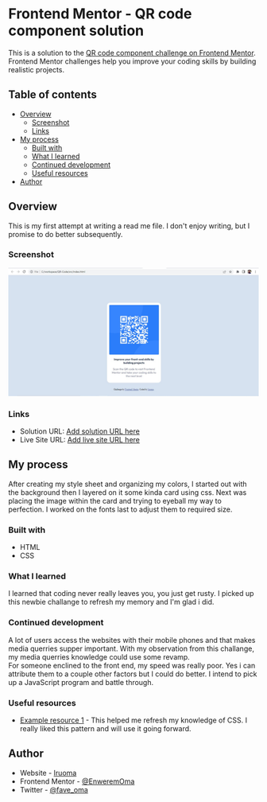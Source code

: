 # Frontend Mentor - QR code component solution

This is a solution to the [QR code component challenge on Frontend Mentor](https://www.frontendmentor.io/challenges/qr-code-component-iux_sIO_H). Frontend Mentor challenges help you improve your coding skills by building realistic projects.

## Table of contents

- [Overview](#overview)
  - [Screenshot](#screenshot)
  - [Links](#links)
- [My process](#my-process)
  - [Built with](#built-with)
  - [What I learned](#what-i-learned)
  - [Continued development](#continued-development)
  - [Useful resources](#useful-resources)
- [Author](#author)

## Overview

This is my first attempt at writing a read me file. I don't enjoy writing, but I promise to do better subsequently.

### Screenshot

![](./src/images/Screenshot.jpg)

### Links

- Solution URL: [Add solution URL here](https://github.com/EnweremOma/QR-Code)
- Live Site URL: [Add live site URL here](https://omas-qr-037291.netlify.app/)

## My process

After creating my style sheet and organizing my colors, I started out with the background then I layered on it some kinda card using css.
Next was placing the image within the card and trying to eyeball my way to perfection.
I worked on the fonts last to adjust them to required size.

### Built with

- HTML
- CSS

### What I learned

I learned that coding never really leaves you, you just get rusty. I picked up this newbie challange to refresh my memory and I'm glad i did.

### Continued development

A lot of users access the websites with their mobile phones and that makes media querries supper important. With my observation from this challange, my media querries knowledge could use some revamp.  
For someone enclined to the front end, my speed was really poor. Yes i can attribute them to a couple other factors but I could do better. I intend to pick up a JavaScript program and battle through.

### Useful resources

- [Example resource 1](https://www.W3Schools.com) - This helped me refresh my knowledge of CSS. I really liked this pattern and will use it going forward.

## Author

- Website - [Iruoma](https://omas-qr-037291.netlify.app/)
- Frontend Mentor - [@EnweremOma](https://www.frontendmentor.io/profile/EnweremOma)
- Twitter - [@fave_oma](https://www.twitter.com/fave_oma)
